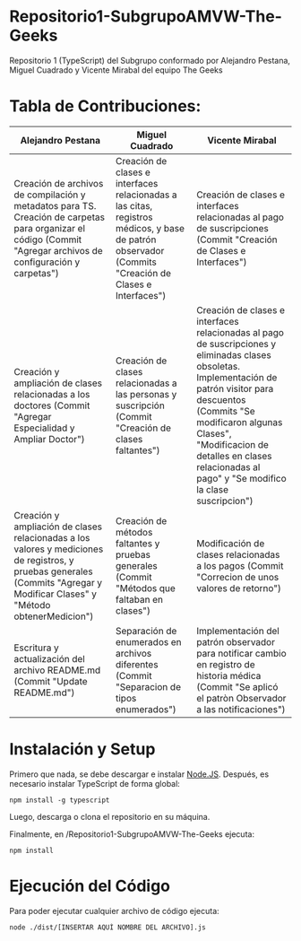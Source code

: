 # Repositorio1-SubgrupoAMVW-The-Geeks
Repositorio 1 (TypeScript) del Subgrupo conformado por Alejandro Pestana, Miguel Cuadrado y Vicente Mirabal del equipo The Geeks

# Tabla de Contribuciones:

| Alejandro Pestana                                                                                                                                                           | Miguel Cuadrado                                                                                                                                      | Vicente Mirabal                                                                                                                                                                                                                                                                                 |
|-----------------------------------------------------------------------------------------------------------------------------------------------------------------------------|------------------------------------------------------------------------------------------------------------------------------------------------------|-------------------------------------------------------------------------------------------------------------------------------------------------------------------------------------------------------------------------------------------------------------------------------------------------|
| Creación de archivos de compilación y metadatos para TS. Creación de carpetas para organizar el código (Commit "Agregar archivos de configuración y carpetas")              | Creación de clases e interfaces relacionadas a las citas, registros médicos, y base de patrón observador (Commits "Creación de Clases e Interfaces") | Creación de clases e interfaces relacionadas al pago de suscripciones (Commit "Creación de Clases e Interfaces")                                                                                                                                                                                |
| Creación y ampliación de clases relacionadas a los doctores (Commit "Agregar Especialidad y Ampliar Doctor")                                                                | Creación de clases relacionadas a las personas y suscripción (Commit "Creación de clases faltantes")                                                 | Creación de clases e interfaces relacionadas al pago de suscripciones y eliminadas clases obsoletas. Implementación de patrón visitor para descuentos (Commits "Se modificaron algunas Clases", "Modificacion de detalles en clases relacionadas al pago" y "Se modifico la clase suscripcion") |
| Creación y ampliación de clases relacionadas a los valores y mediciones de registros, y pruebas generales (Commits "Agregar y Modificar Clases" y "Método obtenerMedicion") | Creación de métodos faltantes y pruebas generales (Commit "Métodos que faltaban en clases")                                                          | Modificación de clases relacionadas a los pagos (Commit "Correcion de unos valores de retorno")                                                                                                                                                                                                 |
| Escritura y actualización del archivo README.md (Commit "Update README.md")                                                                                                 | Separación de enumerados en archivos diferentes (Commit "Separacion de tipos enumerados")                                                            | Implementación del patrón observador para notificar cambio en registro de historia médica (Commit "Se aplicó el patròn Observador a las notificaciones")                                                                                                                                        |

# Instalación y Setup

Primero que nada, se debe descargar e instalar [Node.JS](https://nodejs.org/es/). Después, es necesario instalar TypeScript de forma global:

```
npm install -g typescript
```

Luego, descarga o clona el repositorio en su máquina.

Finalmente, en /Repositorio1-SubgrupoAMVW-The-Geeks ejecuta:

```
npm install
```

# Ejecución del Código

Para poder ejecutar cualquier archivo de código ejecuta:

```
node ./dist/[INSERTAR AQUÍ NOMBRE DEL ARCHIVO].js
```
